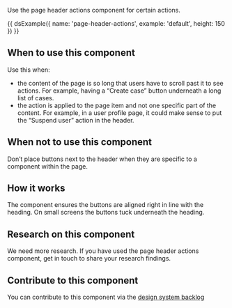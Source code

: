 Use the page header actions component for certain actions.

{{ dsExample({
  name: 'page-header-actions',
  example: 'default',
  height: 150
}) }}

## When to use this component

Use this when:

- the content of the page is so long that users have to scroll past it to see actions. For example, having a “Create case” button underneath a long list of cases.
- the action is applied to the page item and not one specific part of the content. For example, in a user profile page, it could make sense to put the “Suspend user” action in the header.

## When not to use this component

Don’t place buttons next to the header when they are specific to a component within the page.

## How it works

The component ensures the buttons are aligned right in line with the heading. On small screens the buttons tuck underneath the heading.

## Research on this component

We need more research. If you have used the page header actions component, get in touch to share your research findings.

## Contribute to this component

You can contribute to this component via the [design system backlog](https://github.com/ministryofjustice/moj-design-system-backlog/issues/42)